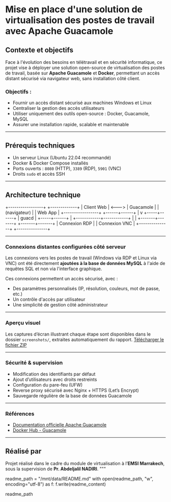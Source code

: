 #  Mise en place d'une solution de virtualisation des postes de travail avec Apache Guacamole

## Contexte et objectifs

Face à l'évolution des besoins en télétravail et en sécurité informatique, ce projet vise à déployer une solution open-source de virtualisation des postes de travail, basée sur **Apache Guacamole** et **Docker**, permettant un accès distant sécurisé via navigateur web, sans installation côté client.

###  Objectifs :
- Fournir un accès distant sécurisé aux machines Windows et Linux
- Centraliser la gestion des accès utilisateurs
- Utiliser uniquement des outils open-source : Docker, Guacamole, MySQL
- Assurer une installation rapide, scalable et maintenable

---

##  Prérequis techniques

- Un serveur Linux (Ubuntu 22.04 recommandé)
- Docker & Docker Compose installés
- Ports ouverts : `8080` (HTTP), `3389` (RDP), `5901` (VNC)
- Droits `sudo` et accès SSH

---

##  Architecture technique


+-----------------+         +-------------+
|  Client Web     | <--->   |  Guacamole  |
|  (navigateur)   |         | Web App     |
+-----------------+         +------+------+
                                  |
                                  v
                            +-----+------+
                            |   guacd    |
                            +-----+------+
                                  |
                     +------------+------------+
                     |                         |
             +-------+-------+         +-------+-------+
             | Connexion RDP |         | Connexion VNC |
             +---------------+         +---------------+


---


### Connexions distantes configurées côté serveur

Les connexions vers les postes de travail (Windows via RDP et Linux via VNC) ont été directement **ajoutées à la base de données MySQL** à l'aide de requêtes SQL et non via l'interface graphique.

Ces connexions permettent un accès sécurisé, avec :
- Des paramètres personnalisés (IP, résolution, couleurs, mot de passe, etc.)
- Un contrôle d'accès par utilisateur
- Une simplicité de gestion côté administrateur

---

### Aperçu visuel

Les captures d’écran illustrant chaque étape sont disponibles dans le dossier `screenshots/`, extraites automatiquement du rapport.
[Télécharger le fichier ZIP](projet-virtualisation/guacamole-docker.zip)


---

### Sécurité & supervision

- Modification des identifiants par défaut
- Ajout d’utilisateurs avec droits restreints
- Configuration du pare-feu (UFW)
- Reverse proxy sécurisé avec Nginx + HTTPS (Let’s Encrypt)
- Sauvegarde régulière de la base de données Guacamole

---

### Références

- [Documentation officielle Apache Guacamole](https://guacamole.apache.org/)
- [Docker Hub - Guacamole](https://hub.docker.com/u/guacamole)

---

##  Réalisé par

Projet réalisé dans le cadre du module de virtualisation à l’**EMSI Marrakech**, sous la supervision de **Pr. Abdeljalil NADIRI**.
"""

readme_path = "/mnt/data/README.md"
with open(readme_path, "w", encoding="utf-8") as f:
    f.write(readme_content)

readme_path
